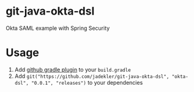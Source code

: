 # git-java-okta-dsl
Okta SAML example with Spring Security

# Usage

1. Add [github gradle plugin](https://github.com/layerhq/gradle-git-repo-plugin) to your `build.gradle`
1. Add `git("https://github.com/jadekler/git-java-okta-dsl", "okta-dsl", "0.0.1", "releases")` to your dependencies
